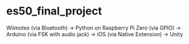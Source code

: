 # es50_final_project

Wiimotes (via Bluetooth) ->
Python on Raspberry Pi Zero (via GPIO) ->
Arduino (via FSK with audio jack) ->
iOS (via Native Extension) ->
Unity  
